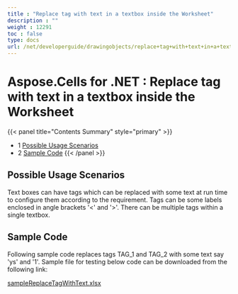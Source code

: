 ```yaml
---
title : "Replace tag with text in a textbox inside the Worksheet" 
description : "" 
weight : 12291 
toc : false
type: docs
url: /net/developerguide/drawingobjects/replace+tag+with+text+in+a+textbox+inside+the+worksheet/
---
```


# Aspose.Cells for .NET : Replace tag with text in a textbox inside the Worksheet


{{< panel title="Contents Summary" style="primary" >}}
*   1 [Possible Usage Scenarios](#possible-usage-scenarios)
*   2 [Sample Code](#sample-code)
{{< /panel >}}
 

## Possible Usage Scenarios

Text boxes can have tags which can be replaced with some text at run time to configure them according to the requirement. Tags can be some labels enclosed in angle brackets '<' and '>'. There can be multiple tags within a single textbox.

## Sample Code

Following sample code replaces tags TAG\_1 and TAG\_2 with some text say 'ys' and '1'. Sample file for testing below code can be downloaded from the following link:

[sampleReplaceTagWithText.xlsx](https://docs2.aspose.com/cells/net/attachments/79331350/79527942.xlsx)

